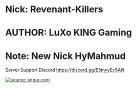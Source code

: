 # Nick: Revenant-Killers
# AUTHOR: LuXo KING Gaming
# Note: New Nick HyMahmud


Server Support Discord https://discord.gg/E5myyEy5AN

<a href="https://i.imgur.com/Lf7SVgi.png"><img src="https://i.imgur.com/Lf7SVgi.png" title="source: imgur.com" /></a>
